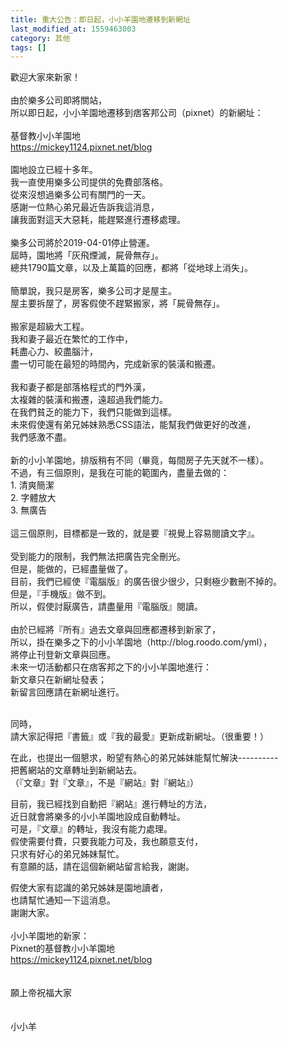 ```yaml
---
title: 重大公告：即日起，小小羊園地遷移到新網址
last_modified_at: 1559463003
category: 其他
tags: []
---
```


<div>歡迎大家來新家！</div>
<div> </div>
<div>由於樂多公司即將關站，</div>
<div>所以即日起，小小羊園地遷移到痞客邦公司（pixnet）的新網址：</div>
<div> </div>
<div>基督教小小羊園地</div>
<div><a href="https://mickey1124.pixnet.net/blog" target="_blank">https://mickey1124.pixnet.net/blog</a></div>
<div> </div>
<div>園地設立已經十多年。</div>
<div>我一直使用樂多公司提供的免費部落格。</div>
<div>從來沒想過樂多公司有關門的一天。</div>
<div>感謝一位熱心弟兄最近告訴我這消息，</div>
<div>讓我面對這天大惡耗，能趕緊進行遷移處理。</div>
<div> </div>
<div>樂多公司將於2019-04-01停止營運。</div>
<div>屆時，園地將「灰飛煙滅，屍骨無存」。</div>
<div>總共1790篇文章，以及上萬篇的回應，都將「從地球上消失」。</div>
<div> </div>
<div>簡單說，我只是房客，樂多公司才是屋主。</div>
<div>屋主要拆屋了，房客假使不趕緊搬家，將「屍骨無存」。</div>
<div> </div>
<div>搬家是超級大工程。</div>
<div>我和妻子最近在繁忙的工作中，</div>
<div>耗盡心力、絞盡腦汁，</div>
<div>盡一切可能在最短的時間內，完成新家的裝潢和搬遷。</div>
<div> </div>
<div>我和妻子都是部落格程式的門外漢，</div>
<div>太複雜的裝潢和搬遷，遠超過我們能力。</div>
<div>在我們貧乏的能力下，我們只能做到這樣。</div>
<div>未來假使還有弟兄姊妹熟悉CSS語法，能幫我們做更好的改進，</div>
<div>我們感激不盡。</div>
<div> </div>
<div>新的小小羊園地，排版稍有不同（畢竟，每間房子先天就不一樣）。</div>
<div>不過，有三個原則，是我在可能的範圍內，盡量去做的：</div>
<div>1. 清爽簡潔</div>
<div>2. 字體放大</div>
<div>3. 無廣告</div>
<div> </div>
<div>這三個原則，目標都是一致的，就是要『視覺上容易閱讀文字』。</div>
<div> </div>
<div>受到能力的限制，我們無法把廣告完全刪光。</div>
<div>但是，能做的，已經盡量做了。</div>
<div>目前，我們已經使『電腦版』的廣告很少很少，只剩極少數刪不掉的。</div>
<div>但是，『手機版』做不到。</div>
<div>所以，假使討厭廣告，請盡量用『電腦版』閱讀。</div>
<div> </div>
<div>由於已經將『所有』過去文章與回應都遷移到新家了，</div>
<div>所以，掛在樂多之下的小小羊園地（http://blog.roodo.com/yml），</div>
<div>將停止刊登新文章與回應。</div>
<div>未來一切活動都只在痞客邦之下的小小羊園地進行：</div>
<div>新文章只在新網址發表；</div>
<div>新留言回應請在新網址進行。</div>
<div>
<p><br/>
同時，<br/>
請大家記得把『書籤』或『我的最愛』更新成新網址。（很重要！）</p>
<p>在此，也提出一個懇求，盼望有熱心的弟兄姊妹能幫忙解決----------<br/>
把舊網站的文章轉址到新網站去。<br/>
（『文章』對『文章』，不是『網站』對『網站』）</p>
<p>目前，我已經找到自動把『網站』進行轉址的方法，<br/>
近日就會將樂多的小小羊園地設成自動轉址。<br/>
可是，『文章』的轉址，我沒有能力處理。<br/>
假使需要付費，只要我能力可及，我也願意支付，<br/>
只求有好心的弟兄姊妹幫忙。<br/>
有意願的話，請在這個新網站留言給我，謝謝。</p>
</div>
<div>假使大家有認識的弟兄姊妹是園地讀者，</div>
<div>也請幫忙通知一下這消息。</div>
<div>謝謝大家。</div>
<div> </div>
<div>小小羊園地的新家：</div>
<div>Pixnet的基督教小小羊園地</div>
<div><a href="https://mickey1124.pixnet.net/blog" target="_blank">https://mickey1124.pixnet.net/blog</a></div>
<div> </div>
<div> </div>
<div>願上帝祝福大家</div>
<div> </div>
<div> </div>
<div>小小羊</div>
<div> </div>
<div> </div>
